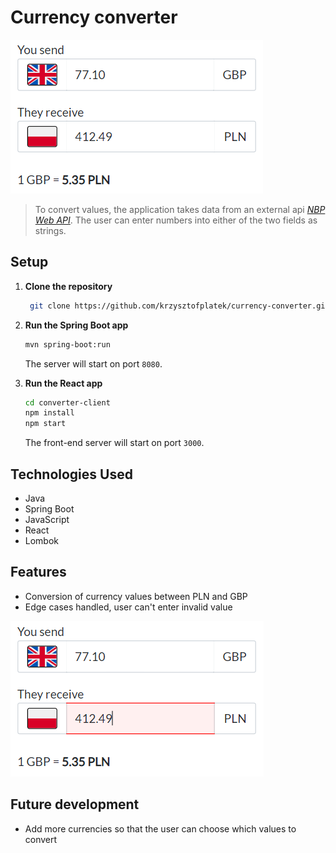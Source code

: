 # Currency converter

![home](images/screen1.PNG)
> To convert values, the application takes data from an external api
> [_NBP Web API_](http://api.nbp.pl/). The user can enter numbers into either of the two fields as strings.

## Setup

1. **Clone the repository**
    ```bash
     git clone https://github.com/krzysztofplatek/currency-converter.git
   ```

2. **Run the Spring Boot app**

   ```bash
   mvn spring-boot:run
   ```

   The server will start on port `8080`.


3. **Run the React app**

   ```bash
   cd converter-client
   npm install
   npm start
   ```

   The front-end server will start on port `3000`.

## Technologies Used

* Java
* Spring Boot
* JavaScript
* React
* Lombok

## Features

* Conversion of currency values between PLN and GBP
* Edge cases handled, user can't enter invalid value

![home](images/screen2.PNG)

## Future development

* Add more currencies so that the user can choose which values to convert